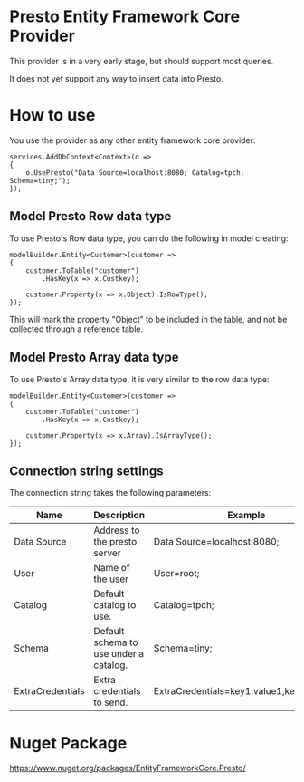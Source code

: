 # Presto Entity Framework Core Provider

This provider is in a very early stage, but should support most queries.

It does not yet support any way to insert data into Presto.

# How to use

You use the provider as any other entity framework core provider:

```
services.AddDbContext<Context>(o =>
{
    o.UsePresto("Data Source=localhost:8080; Catalog=tpch; Schema=tiny;");
});
```

## Model Presto Row data type

To use Presto's Row data type, you can do the following in model creating:

```
modelBuilder.Entity<Customer>(customer =>
{
    customer.ToTable("customer")
        .HasKey(x => x.Custkey);

    customer.Property(x => x.Object).IsRowType();
});
```

This will mark the property "Object" to be included in the table, and not be collected through a reference table.

## Model Presto Array data type

To use Presto's Array data type, it is very similar to the row data type:

```
modelBuilder.Entity<Customer>(customer =>
{
    customer.ToTable("customer")
        .HasKey(x => x.Custkey);

    customer.Property(x => x.Array).IsArrayType();
});
```


## Connection string settings

The connection string takes the following parameters:

| Name             | Description                            | Example                                   |
| ---------------- | -------------------------------------- | ----------------------------------------- |
| Data Source      | Address to the presto server           | Data Source=localhost:8080;               |
| User             | Name of the user                       | User=root;                                |
| Catalog          | Default catalog to use.                | Catalog=tpch;                             |
| Schema           | Default schema to use under a catalog. | Schema=tiny;                              |
| ExtraCredentials | Extra credentials to send.             | ExtraCredentials=key1:value1,key2:value2; |

# Nuget Package

https://www.nuget.org/packages/EntityFrameworkCore.Presto/
